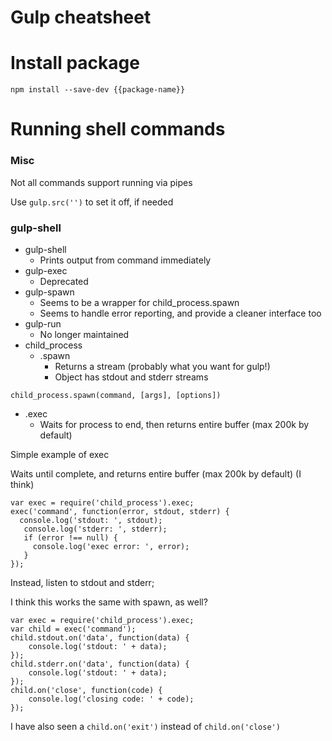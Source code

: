 Gulp cheatsheet
===============

Install package
===============

```
npm install --save-dev {{package-name}}
```

Running shell commands
======================

### Misc 

Not all commands support running via pipes

Use `gulp.src('')` to set it off, if needed

### gulp-shell



- gulp-shell
  - Prints output from command immediately
- gulp-exec
  - Deprecated
- gulp-spawn
  - Seems to be a wrapper for child_process.spawn
  - Seems to handle error reporting, and provide a cleaner interface too
- gulp-run
  - No longer maintained
- child_process
  - .spawn
    - Returns a stream (probably what you want for gulp!)
    - Object has stdout and stderr streams
    
```
child_process.spawn(command, [args], [options])
```
    
  - .exec
    - Waits for process to end, then returns entire buffer (max 200k by default)


Simple example of exec

Waits until complete, and returns entire buffer (max 200k by default) (I think)

```
var exec = require('child_process').exec;
exec('command', function(error, stdout, stderr) {
  console.log('stdout: ', stdout);
   console.log('stderr: ', stderr);
   if (error !== null) {
     console.log('exec error: ', error);
   }
});
```

Instead, listen to stdout and stderr;

I think this works the same with spawn, as well?

```
var exec = require('child_process').exec;
var child = exec('command');
child.stdout.on('data', function(data) {
    console.log('stdout: ' + data);
});
child.stderr.on('data', function(data) {
    console.log('stdout: ' + data);
});
child.on('close', function(code) {
    console.log('closing code: ' + code);
});
```

I have also seen a `child.on('exit')` instead of `child.on('close')`
